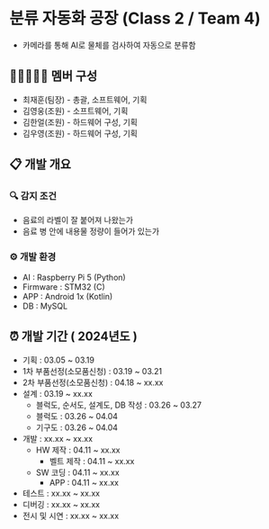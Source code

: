 # 분류 자동화 공장 (Class 2 / Team 4)
- 카메라를 통해 AI로 물체를 검사하여 자동으로 분류함
## 👨🏻‍🤝‍👨🏻 멤버 구성
- 최재훈(팀장) - 총괄, 소프트웨어, 기획
- 김영웅(조원) - 소프트웨어, 기획
- 김한얼(조원) - 하드웨어 구성, 기획
- 김우영(조원) - 하드웨어 구성, 기획
## 📋 개발 개요
### 🔍 감지 조건
- 음료의 라벨이 잘 붙어져 나왔는가
- 음료 병 안에 내용물 정량이 들어가 있는가
### ⚙ 개발 환경
- AI : Raspberry Pi 5 (Python)
- Firmware : STM32 (C)
- APP : Android 1x (Kotlin)
- DB : MySQL
## ⏰ 개발 기간 ( 2024년도 )
- 기획 : 03.05 ~ 03.19
- 1차 부품선정(소모품신청) : 03.19 ~ 03.21
- 2차 부품선정(소모품신청) : 04.18 ~ xx.xx
- 설계 : 03.19 ~ xx.xx
  - 블럭도, 순서도, 설계도, DB 작성 : 03.26 ~ 03.27
  - 블럭도 : 03.26 ~ 04.04
  - 기구도 : 03.26 ~ 04.04
- 개발 : xx.xx ~ xx.xx
  - HW 제작 : 04.11 ~ xx.xx
    - 벨트 제작 : 04.11 ~ xx.xx
  - SW 코딩 : 04.11 ~ xx.xx
    - APP : 04.11 ~ xx.xx
- 테스트 : xx.xx ~ xx.xx
- 디버깅 : xx.xx ~ xx.xx
- 전시 및 시연 : xx.xx ~ xx.xx
